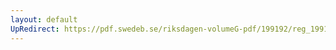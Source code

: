 ```yaml
---
layout: default
UpRedirect: https://pdf.swedeb.se/riksdagen-volumeG-pdf/199192/reg_199192/reg_199192_0965.pdf
---
```

